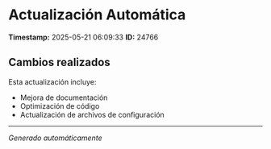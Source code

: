 # Actualización Automática

**Timestamp:** 2025-05-21 06:09:33
**ID:** 24766

## Cambios realizados

Esta actualización incluye:
- Mejora de documentación
- Optimización de código
- Actualización de archivos de configuración

---
*Generado automáticamente*
